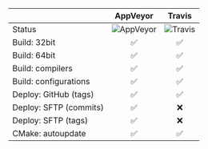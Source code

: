 |                        | AppVeyor           | Travis             |
|:-----------------------|:------------------:|:------------------:|
| Status                 | ![AppVeyor](https://ci.appveyor.com/api/projects/status/github/wipe2238/ci-test?branch=master&svg=true) | ![Travis](https://travis-ci.org/wipe2238/ci-test.svg?branch=master) |
| Build: 32bit           | :white_check_mark: | :white_check_mark: |
| Build: 64bit           | :white_check_mark: | :white_check_mark: |
| Build: compilers       | :white_check_mark: | :white_check_mark: |
| Build: configurations  | :white_check_mark: | :white_check_mark: |
| Deploy: GitHub (tags)  | :white_check_mark: | :white_check_mark: |
| Deploy: SFTP (commits) | :white_check_mark: | :x:                |
| Deploy: SFTP (tags)    | :white_check_mark: | :x:                |
| CMake: autoupdate      | :white_check_mark: | :white_check_mark: |
